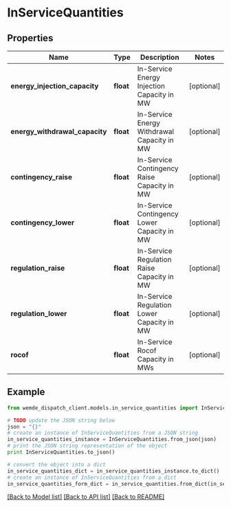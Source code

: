 # InServiceQuantities


## Properties

Name | Type | Description | Notes
------------ | ------------- | ------------- | -------------
**energy_injection_capacity** | **float** | In-Service Energy Injection Capacity in MW | [optional] 
**energy_withdrawal_capacity** | **float** | In-Service Energy Withdrawal Capacity in MW | [optional] 
**contingency_raise** | **float** | In-Service Contingency Raise Capacity in MW | [optional] 
**contingency_lower** | **float** | In-Service Contingency Lower Capacity in MW | [optional] 
**regulation_raise** | **float** | In-Service Regulation Raise Capacity in MW | [optional] 
**regulation_lower** | **float** | In-Service Regulation Lower Capacity in MW | [optional] 
**rocof** | **float** | In-Service Rocof Capacity in MWs | [optional] 

## Example

```python
from wemde_dispatch_client.models.in_service_quantities import InServiceQuantities

# TODO update the JSON string below
json = "{}"
# create an instance of InServiceQuantities from a JSON string
in_service_quantities_instance = InServiceQuantities.from_json(json)
# print the JSON string representation of the object
print InServiceQuantities.to_json()

# convert the object into a dict
in_service_quantities_dict = in_service_quantities_instance.to_dict()
# create an instance of InServiceQuantities from a dict
in_service_quantities_form_dict = in_service_quantities.from_dict(in_service_quantities_dict)
```
[[Back to Model list]](../README.md#documentation-for-models) [[Back to API list]](../README.md#documentation-for-api-endpoints) [[Back to README]](../README.md)


